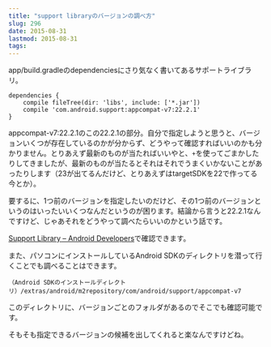 ```yaml
---
title: "support libraryのバージョンの調べ方"
slug: 296
date: 2015-08-31
lastmod: 2015-08-31
tags: 
---
```


app/build.gradleのdependenciesにさり気なく書いてあるサポートライブラリ。


```
dependencies {
    compile fileTree(dir: 'libs', include: ['*.jar'])
    compile 'com.android.support:appcompat-v7:22.2.1'
}
```

appcompat-v7:22.2.1のこの22.2.1の部分。自分で指定しようと思うと、バージョンいくつが存在しているのかが分からず、どうやって確認すればいいのかも分かりません。とりあえず最新のものが当たればいいやと、`+`を使ってごまかしたりしてきましたが、最新のものが当たるとそれはそれでうまくいかないことがあったりします（23が出てるんだけど、とりあえずはtargetSDKを22で作ってる今とか）。

要するに、1つ前のバージョンを指定したいのだけど、その1つ前のバージョンというのはいったいいくつなんだというのが困ります。結論から言うと22.2.1なんですけど、じゃあそれをどうやって調べたらいいのかという話です。

<a href="http://developer.android.com/tools/support-library/index.html">Support Library &#8211; Android Developers</a>で確認できます。

また、パソコンにインストールしているAndroid SDKのディレクトリを潜って行くことでも調べることはできます。


```
（Android SDKのインストールディレクトリ）/extras/android/m2repository/com/android/support/appcompat-v7
```

このディレクトリに、バージョンごとのフォルダがあるのでそこでも確認可能です。

そもそも指定できるバージョンの候補を出してくれると楽なんですけどね。


  